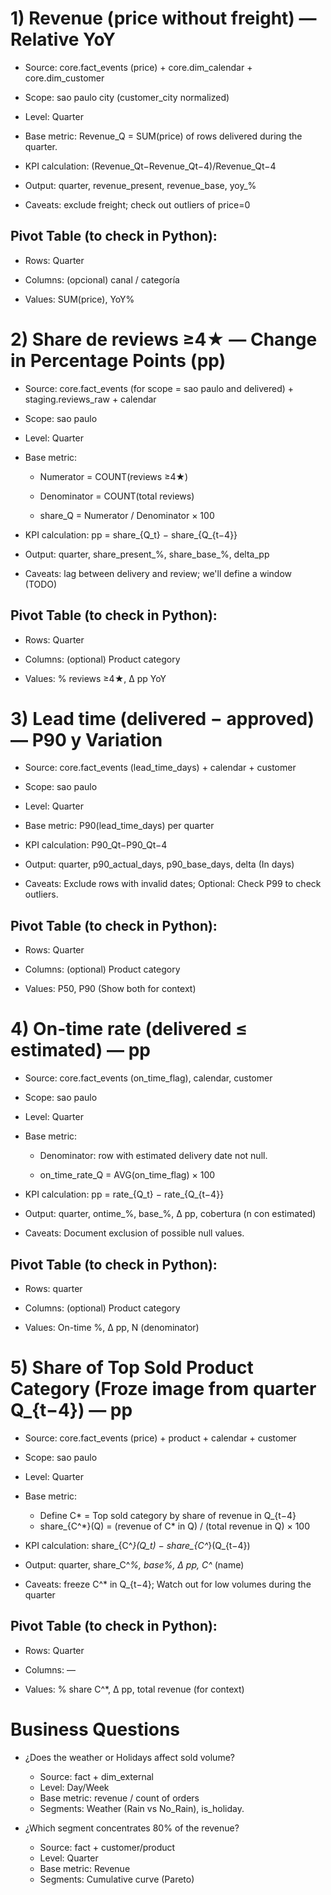 # 1) Revenue (price without freight) — Relative YoY

- Source: core.fact_events (price) + core.dim_calendar + core.dim_customer

- Scope: sao paulo city (customer_city normalized)

- Level: Quarter

- Base metric: Revenue_Q = SUM(price) of rows delivered during the quarter.

- KPI calculation: (Revenue_Qt−Revenue_Qt−4)/Revenue_Qt−4

- Output: quarter, revenue_present, revenue_base, yoy_%

- Caveats: exclude freight; check out outliers of price=0

## Pivot Table (to check in Python):

- Rows: Quarter

- Columns: (opcional) canal / categoría

- Values: SUM(price), YoY%

# 2) Share de reviews ≥4★ — Change in Percentage Points (pp)

- Source: core.fact_events (for scope = sao paulo and delivered) + staging.reviews_raw + calendar

- Scope: sao paulo

- Level: Quarter

- Base metric:

    * Numerator = COUNT(reviews ≥4★)

    * Denominator = COUNT(total reviews) 

    * share_Q = Numerator / Denominator × 100

- KPI calculation: pp = share_{Q_t} − share_{Q_{t−4}}

- Output: quarter, share_present_%, share_base_%, delta_pp

- Caveats: lag between delivery and review; we'll define a window (TODO)

## Pivot Table (to check in Python):

- Rows: Quarter

- Columns: (optional) Product category

- Values: % reviews ≥4★, Δ pp YoY

# 3) Lead time (delivered − approved) — P90 y Variation

- Source: core.fact_events (lead_time_days) + calendar + customer

- Scope: sao paulo

- Level: Quarter

- Base metric: P90(lead_time_days) per quarter

- KPI calculation: P90_Qt​−P90_Qt−4

- Output: quarter, p90_actual_days, p90_base_days, delta (In days)

- Caveats: Exclude rows with invalid dates; Optional: Check P99 to check outliers. 

## Pivot Table (to check in Python):

- Rows: Quarter

- Columns: (optional) Product category

- Values: P50, P90 (Show both for context)

# 4) On-time rate (delivered ≤ estimated) — pp

- Source: core.fact_events (on_time_flag), calendar, customer

- Scope: sao paulo

- Level: Quarter

- Base metric: 
    - Denominator: row with estimated delivery date not null.

    - on_time_rate_Q = AVG(on_time_flag) × 100

- KPI calculation: pp = rate_{Q_t} − rate_{Q_{t−4}}

- Output: quarter, ontime_%, base_%, Δ pp, cobertura (n con estimated)

- Caveats: Document exclusion of possible null values.

## Pivot Table (to check in Python):

- Rows: quarter

- Columns: (optional) Product category

- Values: On-time %, Δ pp, N (denominator)

# 5) Share of Top Sold Product Category (Froze image from quarter Q_{t−4}) — pp

- Source: core.fact_events (price) + product + calendar + customer

- Scope: sao paulo

- Level: Quarter

- Base metric: 
    
    * Define C\* = Top sold category by share of revenue in Q_{t−4}
    * share_{C^*}(Q) = (revenue of C\* in Q) / (total revenue in Q) × 100

- KPI calculation: share_{C^*}(Q_t) − share_{C^*}(Q_{t−4})

- Output: quarter, share_C^*_%, base_%, Δ pp, C^* (name)

- Caveats: freeze C^* in Q_{t−4}; Watch out for low volumes during the quarter

## Pivot Table (to check in Python):

- Rows: Quarter

- Columns: —

- Values: % share C^*, Δ pp, total revenue (for context)

# Business Questions

- ¿Does the weather or Holidays affect sold volume?
    - Source: fact + dim_external
    - Level: Day/Week
    - Base metric: revenue / count of orders
    - Segments: Weather (Rain vs No_Rain), is_holiday.

- ¿Which segment concentrates 80% of the revenue?
    - Source: fact + customer/product
    - Level: Quarter
    - Base metric: Revenue
    - Segments: Cumulative curve (Pareto)